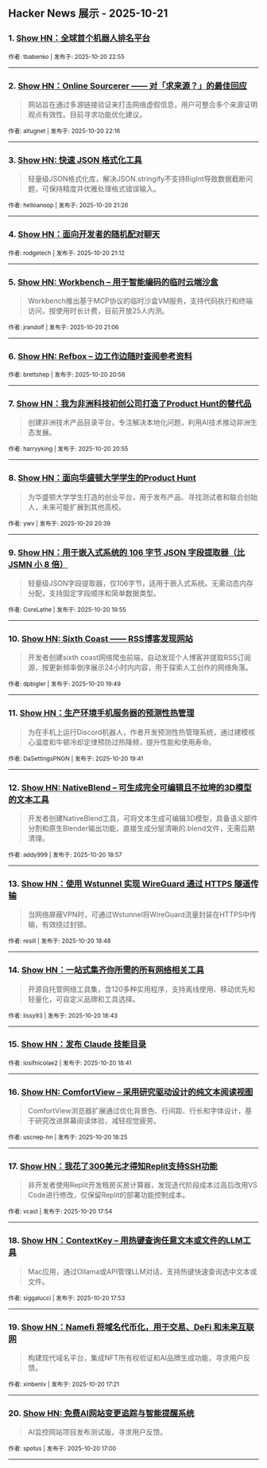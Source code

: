## Hacker News 展示 - 2025-10-21


### 1. [Show HN：全球首个机器人排名平台](https://news.ycombinator.com/item?id=45650465)

<sub>作者: tbabenko | 发布于: 2025-10-20 22:55</sub>

---

### 2. [Show HN：Online Sourcerer —— 对「求来源？」的最佳回应](https://news.ycombinator.com/item?id=45650124)
> 网站旨在通过多源链接验证来打击网络虚假信息，用户可整合多个来源证明观点有效性。目前寻求功能优化建议。

<sub>作者: altugnet | 发布于: 2025-10-20 22:16</sub>

---

### 3. [Show HN: 快速 JSON 格式化工具](https://news.ycombinator.com/item?id=45649580)
> 轻量级JSON格式化库，解决JSON.stringify不支持BigInt导致数据截断问题，可保持精度并优雅处理格式错误输入。

<sub>作者: helloanoop | 发布于: 2025-10-20 21:26</sub>

---

### 4. [Show HN：面向开发者的随机配对聊天](https://news.ycombinator.com/item?id=45649450)

<sub>作者: rodgetech | 发布于: 2025-10-20 21:12</sub>

---

### 5. [Show HN: Workbench – 用于智能编码的临时云端沙盒](https://news.ycombinator.com/item?id=45649397)
> Workbench推出基于MCP协议的临时沙盒VM服务，支持代码执行和终端访问，按使用时长计费，目前开放25人内测。

<sub>作者: jrandolf | 发布于: 2025-10-20 21:06</sub>

---

### 6. [Show HN: Refbox – 边工作边随时查阅参考资料](https://news.ycombinator.com/item?id=45649256)

<sub>作者: brettshep | 发布于: 2025-10-20 20:56</sub>

---

### 7. [Show HN：我为非洲科技初创公司打造了Product Hunt的替代品](https://news.ycombinator.com/item?id=45649249)
> 创建非洲技术产品目录平台，专注解决本地化问题，利用AI技术推动非洲生态发展。

<sub>作者: harryyking | 发布于: 2025-10-20 20:55</sub>

---

### 8. [Show HN：面向华盛顿大学学生的Product Hunt](https://news.ycombinator.com/item?id=45649016)
> 为华盛顿大学学生打造的创业平台，用于发布产品、寻找测试者和联合创始人，未来可能扩展到其他高校。

<sub>作者: ywv | 发布于: 2025-10-20 20:39</sub>

---

### 9. [Show HN：用于嵌入式系统的 106 字节 JSON 字段提取器（比 JSMN 小 8 倍）](https://news.ycombinator.com/item?id=45648471)
> 轻量级JSON字段提取器，仅106字节，适用于嵌入式系统。无需动态内存分配，支持固定字段顺序和简单数据类型。

<sub>作者: CoreLathe | 发布于: 2025-10-20 19:55</sub>

---

### 10. [Show HN: Sixth Coast —— RSS博客发现网站](https://news.ycombinator.com/item?id=45648392)
> 开发者创建sixth coast网络爬虫前端，自动发现个人博客并提取RSS订阅源，按更新频率倒序展示24小时内内容，用于探索人工创作的网络角落。

<sub>作者: dpbigler | 发布于: 2025-10-20 19:49</sub>

---

### 11. [Show HN：生产环境手机服务器的预测性热管理](https://news.ycombinator.com/item?id=45648297)
> 为在手机上运行Discord机器人，作者开发预测性热管理系统，通过建模核心温度和牛顿冷却定律预防过热降频，提升性能和使用寿命。

<sub>作者: DaSettingsPNGN | 发布于: 2025-10-20 19:41</sub>

---

### 12. [Show HN: NativeBlend – 可生成完全可编辑且不拉垮的3D模型的文本工具](https://news.ycombinator.com/item?id=45647738)
> 开发者创建NativeBlend工具，可将文本生成可编辑3D模型，具备语义部件分割和原生Blender输出功能，直接生成分层清晰的.blend文件，无需后期清理。

<sub>作者: addy999 | 发布于: 2025-10-20 18:57</sub>

---

### 13. [Show HN：使用 Wstunnel 实现 WireGuard 通过 HTTPS 隧道传输](https://news.ycombinator.com/item?id=45647620)
> 当网络屏蔽VPN时，可通过Wstunnel将WireGuard流量封装在HTTPS中传输，有效绕过封锁。

<sub>作者: resill | 发布于: 2025-10-20 18:48</sub>

---

### 14. [Show HN：一站式集齐你所需的所有网络相关工具](https://news.ycombinator.com/item?id=45647560)
> 开源自托管网络工具集，含120多种实用程序，支持离线使用、移动优先和轻量化，可自定义品牌和工具选择。

<sub>作者: lissy93 | 发布于: 2025-10-20 18:43</sub>

---

### 15. [Show HN：发布 Claude 技能目录](https://news.ycombinator.com/item?id=45647524)

<sub>作者: iosifnicolae2 | 发布于: 2025-10-20 18:41</sub>

---

### 16. [Show HN: ComfortView – 采用研究驱动设计的纯文本阅读视图](https://news.ycombinator.com/item?id=45647328)
> ComfortView浏览器扩展通过优化背景色、行间距、行长和字体设计，基于研究改进屏幕阅读体验，减轻视觉疲劳。

<sub>作者: uscnep-hn | 发布于: 2025-10-20 18:25</sub>

---

### 17. [Show HN：我花了300美元才得知Replit支持SSH功能](https://news.ycombinator.com/item?id=45646946)
> 非开发者使用Replit开发租房买房计算器，发现迭代阶段成本过高后改用VS Code进行修改，仅保留Replit的部署功能控制成本。

<sub>作者: vcast | 发布于: 2025-10-20 17:54</sub>

---

### 18. [Show HN：ContextKey – 用热键查询任意文本或文件的LLM工具](https://news.ycombinator.com/item?id=45646931)
> Mac应用，通过Ollama或API管理LLM对话，支持热键快速查询选中文本或文件。

<sub>作者: siggalucci | 发布于: 2025-10-20 17:53</sub>

---

### 19. [Show HN：Namefi 将域名代币化，用于交易、DeFi 和未来互联网](https://news.ycombinator.com/item?id=45646511)
> 构建现代域名平台，集成NFT所有权验证和AI品牌生成功能，寻求用户反馈。

<sub>作者: xinbenlv | 发布于: 2025-10-20 17:21</sub>

---

### 20. [Show HN: 免费AI网站变更追踪与智能提醒系统](https://news.ycombinator.com/item?id=45646236)
> AI监控网站项目发布测试版，寻求用户反馈。

<sub>作者: spotus | 发布于: 2025-10-20 17:00</sub>

---
